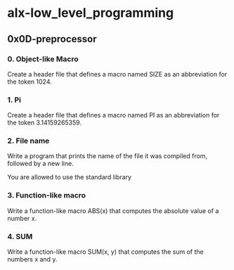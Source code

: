 # alx-low_level_programming
## 0x0D-preprocessor
### 0. Object-like Macro
Create a header file that defines a macro named SIZE as an abbreviation for the token 1024.
### 1. Pi
Create a header file that defines a macro named PI as an abbreviation for the token 3.14159265359.
### 2. File name
Write a program that prints the name of the file it was compiled from, followed by a new line.

You are allowed to use the standard library
### 3. Function-like macro
Write a function-like macro ABS(x) that computes the absolute value of a number x.
### 4. SUM
Write a function-like macro SUM(x, y) that computes the sum of the numbers x and y.

